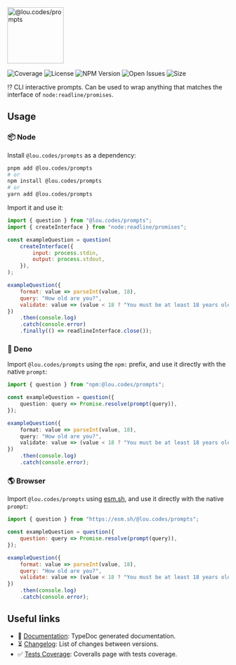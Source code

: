 <img id="logo" alt="@lou.codes/prompts" src="https://lou.codes/logos/lou_codes_prompts.svg" height="128" />

![Coverage][coverage-badge] ![License][license-badge]
![NPM Version][npm-version-badge] ![Open Issues][open-issues-badge]
![Size][size-badge]

⁉️ CLI interactive prompts. Can be used to wrap anything that matches the
interface of `node:readline/promises`.

## Usage

### 📦 Node

Install `@lou.codes/prompts` as a dependency:

```bash
pnpm add @lou.codes/prompts
# or
npm install @lou.codes/prompts
# or
yarn add @lou.codes/prompts
```

Import it and use it:

```js
import { question } from "@lou.codes/prompts";
import { createInterface } from "node:readline/promises";

const exampleQuestion = question(
	createInterface({
		input: process.stdin,
		output: process.stdout,
	}),
);

exampleQuestion({
	format: value => parseInt(value, 18),
	query: "How old are you?",
	validate: value => (value < 18 ? "You must be at least 18 years old." : ""),
})
	.then(console.log)
	.catch(console.error)
	.finally(() => readlineInterface.close());
```

### 🦕 Deno

Import `@lou.codes/prompts` using the `npm:` prefix, and use it directly with
the native `prompt`:

```typescript
import { question } from "npm:@lou.codes/prompts";

const exampleQuestion = question({
	question: query => Promise.resolve(prompt(query)),
});

exampleQuestion({
	format: value => parseInt(value, 18),
	query: "How old are you?",
	validate: value => (value < 18 ? "You must be at least 18 years old." : ""),
})
	.then(console.log)
	.catch(console.error);
```

### 🌎 Browser

Import `@lou.codes/prompts` using [esm.sh][esm.sh], and use it directly with the
native `prompt`:

```javascript
import { question } from "https://esm.sh/@lou.codes/prompts";

const exampleQuestion = question({
	question: query => Promise.resolve(prompt(query)),
});

exampleQuestion({
	format: value => parseInt(value, 18),
	query: "How old are you?",
	validate: value => (value < 18 ? "You must be at least 18 years old." : ""),
})
	.then(console.log)
	.catch(console.error);
```

## Useful links

-   📝 [Documentation][documentation]: TypeDoc generated documentation.
-   ⏳ [Changelog][changelog]: List of changes between versions.
-   ✅ [Tests Coverage][coverage]: Coveralls page with tests coverage.

<!-- Reference -->

[changelog]:
	https://github.com/loucyx/lou.codes/blob/main/packages/@lou.codes/prompts/CHANGELOG.md
[coverage-badge]:
	https://img.shields.io/coveralls/github/loucyx/lou.codes.svg?label=Test+Coverage&labelColor=666&color=0a8
[coverage]: https://coveralls.io/github/loucyx/lou.codes
[deno]: https://deno.land/
[documentation]: https://lou.codes/libraries/lou_codes_prompts/
[esm.sh]: https://esm.sh
[license-badge]:
	https://img.shields.io/npm/l/@lou.codes/prompts.svg?label=License&labelColor=666&color=0a8
[npm-version-badge]:
	https://img.shields.io/npm/v/@lou.codes/prompts.svg?label=NPM+Version&labelColor=666&color=0a8
[open-issues-badge]:
	https://img.shields.io/github/issues/loucyx/lou.codes.svg?label=Issues&labelColor=666&color=0a8
[size-badge]:
	https://img.shields.io/badge/dynamic/json?label=Size+(min%2Bbrotli)&labelColor=666&color=0a8&suffix=KiB&query=%24.size&url=https%3A%2F%2Fraw.githubusercontent.com%2Floucyx%2Flou.codes%2Fmain%2Fpackages%2F%40lou.codes%2Fprompts%2Fpackage.json
[typedoc]: https://typedoc.org/
[vscode]: https://code.visualstudio.com/
